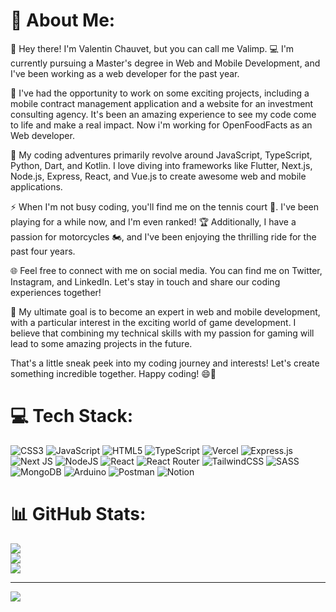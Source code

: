 # 💫 About Me:

👋 Hey there! I'm Valentin Chauvet, but you can call me Valimp. 💻 I'm currently pursuing a Master's degree in Web and Mobile Development, and I've been working as a web developer for the past year.

📱 I've had the opportunity to work on some exciting projects, including a mobile contract management application and a website for an investment consulting agency. It's been an amazing experience to see my code come to life and make a real impact. Now i'm working for OpenFoodFacts as an Web developer.

🚀 My coding adventures primarily revolve around JavaScript, TypeScript, Python, Dart, and Kotlin. I love diving into frameworks like Flutter, Next.js, Node.js, Express, React, and Vue.js to create awesome web and mobile applications.

⚡ When I'm not busy coding, you'll find me on the tennis court 🎾. I've been playing for a while now, and I'm even ranked! 🏆 Additionally, I have a passion for motorcycles 🏍️, and I've been enjoying the thrilling ride for the past four years.

🌐 Feel free to connect with me on social media. You can find me on Twitter, Instagram, and LinkedIn. Let's stay in touch and share our coding experiences together!

🎯 My ultimate goal is to become an expert in web and mobile development, with a particular interest in the exciting world of game development. I believe that combining my technical skills with my passion for gaming will lead to some amazing projects in the future.

That's a little sneak peek into my coding journey and interests! Let's create something incredible together. Happy coding! 😄🚀

# 💻 Tech Stack:
![CSS3](https://img.shields.io/badge/css3-%231572B6.svg?style=for-the-badge&logo=css3&logoColor=white) ![JavaScript](https://img.shields.io/badge/javascript-%23323330.svg?style=for-the-badge&logo=javascript&logoColor=%23F7DF1E) ![HTML5](https://img.shields.io/badge/html5-%23E34F26.svg?style=for-the-badge&logo=html5&logoColor=white) ![TypeScript](https://img.shields.io/badge/typescript-%23007ACC.svg?style=for-the-badge&logo=typescript&logoColor=white) ![Vercel](https://img.shields.io/badge/vercel-%23000000.svg?style=for-the-badge&logo=vercel&logoColor=white) ![Express.js](https://img.shields.io/badge/express.js-%23404d59.svg?style=for-the-badge&logo=express&logoColor=%2361DAFB) ![Next JS](https://img.shields.io/badge/Next-black?style=for-the-badge&logo=next.js&logoColor=white) ![NodeJS](https://img.shields.io/badge/node.js-6DA55F?style=for-the-badge&logo=node.js&logoColor=white) ![React](https://img.shields.io/badge/react-%2320232a.svg?style=for-the-badge&logo=react&logoColor=%2361DAFB) ![React Router](https://img.shields.io/badge/React_Router-CA4245?style=for-the-badge&logo=react-router&logoColor=white) ![TailwindCSS](https://img.shields.io/badge/tailwindcss-%2338B2AC.svg?style=for-the-badge&logo=tailwind-css&logoColor=white) ![SASS](https://img.shields.io/badge/SASS-hotpink.svg?style=for-the-badge&logo=SASS&logoColor=white) ![MongoDB](https://img.shields.io/badge/MongoDB-%234ea94b.svg?style=for-the-badge&logo=mongodb&logoColor=white) ![Arduino](https://img.shields.io/badge/-Arduino-00979D?style=for-the-badge&logo=Arduino&logoColor=white) ![Postman](https://img.shields.io/badge/Postman-FF6C37?style=for-the-badge&logo=postman&logoColor=white) ![Notion](https://img.shields.io/badge/Notion-%23000000.svg?style=for-the-badge&logo=notion&logoColor=white)
# 📊 GitHub Stats:
![](https://github-readme-stats.vercel.app/api?username=Valimp&theme=gruvbox&hide_border=true&include_all_commits=false&count_private=true)<br/>
![](https://github-readme-streak-stats.herokuapp.com/?user=Valimp&theme=gruvbox&hide_border=true)<br/>
![](https://github-readme-stats.vercel.app/api/top-langs/?username=Valimp&theme=gruvbox&hide_border=true&include_all_commits=false&count_private=true&layout=compact)

---
[![](https://visitcount.itsvg.in/api?id=Valimp&icon=0&color=0)](https://visitcount.itsvg.in)


